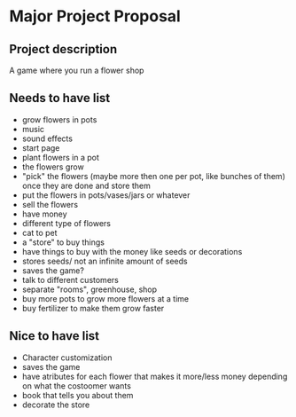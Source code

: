 # Major Project Proposal


## Project description
A game where you run a flower shop


## Needs to have list

- grow flowers in pots
- music
- sound effects
- start page
- plant flowers in a pot
- the flowers grow
- "pick" the flowers (maybe more then one per pot, like bunches of them) once they are done and store them
- put the flowers in pots/vases/jars or whatever
- sell the flowers
- have money
- different type of flowers
- cat to pet
- a "store" to buy things
- have things to buy with the money like seeds or decorations 
- stores seeds/ not an infinite amount of seeds
- saves the game?
- talk to different customers
- separate "rooms", greenhouse, shop
- buy more pots to grow more flowers at a time
- buy fertilizer to make them grow faster


## Nice to have list

- Character customization
- saves the game
- have atributes for each flower that makes it more/less money depending on what the costoomer wants
- book that tells you about them
- decorate the store